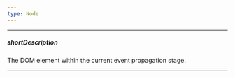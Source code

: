 ```yaml
---
type: Node
---
```

---
##### shortDescription
The DOM element within the current event propagation stage.

---
